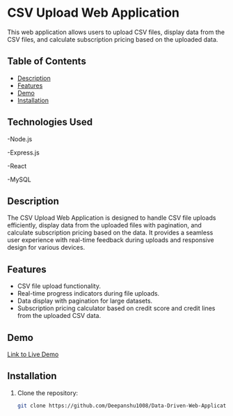 # CSV Upload Web Application

This web application allows users to upload CSV files, display data from the CSV files, and calculate subscription pricing based on the uploaded data.

## Table of Contents

- [Description](#description)
- [Features](#features)
- [Demo](#demo)
- [Installation](#installation)
  
## Technologies Used
-Node.js

-Express.js

-React

-MySQL



## Description

The CSV Upload Web Application is designed to handle CSV file uploads efficiently, display data from the uploaded files with pagination, and calculate subscription pricing based on the data. It provides a seamless user experience with real-time feedback during uploads and responsive design for various devices.

## Features

- CSV file upload functionality.
- Real-time progress indicators during file uploads.
- Data display with pagination for large datasets.
- Subscription pricing calculator based on credit score and credit lines from the uploaded CSV data.

## Demo

[Link to Live Demo](#) <!-- Update with the link to your live demo -->

## Installation

1. Clone the repository:

   ```bash
   git clone https://github.com/Deepanshu1008/Data-Driven-Web-Application.git
